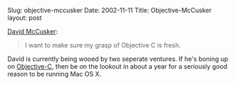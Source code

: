 Slug: objective-mccusker
Date: 2002-11-11
Title: Objective-McCusker
layout: post

<a href="http://www.treedragon.com/ged/map/ti/newNov02.htm#06nov02-reading">David McCusker</a>:
<blockquote>I want to make sure my grasp of Objective C is fresh.</blockquote>

David is currently being wooed by two seperate ventures. If he&#39;s boning up on <a href="http://developer.apple.com/techpubs/macosx/Cocoa/ObjectiveC/">Objective-C</a>, then be on the lookout in about a year for a seriously good reason to be running Mac OS X.
